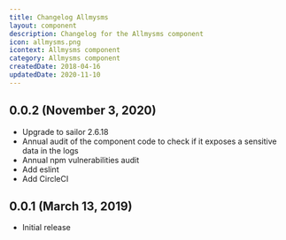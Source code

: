 ```yaml
---
title: Changelog Allmysms
layout: component
description: Changelog for the Allmysms component
icon: allmysms.png
icontext: Allmysms component
category: Allmysms component
createdDate: 2018-04-16
updatedDate: 2020-11-10
---
```


## 0.0.2 (November 3, 2020)

* Upgrade to sailor 2.6.18
* Annual audit of the component code to check if it exposes a sensitive data in the logs
* Annual npm vulnerabilities audit
* Add eslint
* Add CircleCI

## 0.0.1 (March 13, 2019)

* Initial release
